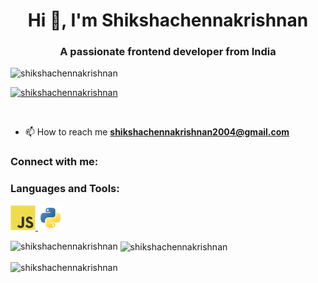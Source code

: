 <h1 align="center">Hi 👋, I'm Shikshachennakrishnan</h1>
<h3 align="center">A passionate frontend developer from India</h3>

<p align="left"> <img src="https://komarev.com/ghpvc/?username=shikshachennakrishnan&label=Profile%20views&color=0e75b6&style=flat" alt="shikshachennakrishnan" /> </p>

<p align="left"> <a href="https://github.com/ryo-ma/github-profile-trophy"><img src="https://github-profile-trophy.vercel.app/?username=shikshachennakrishnan" alt="shikshachennakrishnan" /></a> </p>

<p align="left"> <a href="https://twitter.com/" target="blank"><img src="https://img.shields.io/twitter/follow/?logo=twitter&style=for-the-badge" alt="" /></a> </p>

- 📫 How to reach me **shikshachennakrishnan2004@gmail.com**

<h3 align="left">Connect with me:</h3>
<p align="left">
</p>

<h3 align="left">Languages and Tools:</h3>
<p align="left"> <a href="https://developer.mozilla.org/en-US/docs/Web/JavaScript" target="_blank" rel="noreferrer"> <img src="https://raw.githubusercontent.com/devicons/devicon/master/icons/javascript/javascript-original.svg" alt="javascript" width="40" height="40"/> </a> <a href="https://www.python.org" target="_blank" rel="noreferrer"> <img src="https://raw.githubusercontent.com/devicons/devicon/master/icons/python/python-original.svg" alt="python" width="40" height="40"/> </a> </p>

<p><img align="left" src="https://github-readme-stats.vercel.app/api/top-langs?username=shikshachennakrishnan&show_icons=true&locale=en&layout=compact" alt="shikshachennakrishnan" /></p>

<p>&nbsp;<img align="center" src="https://github-readme-stats.vercel.app/api?username=shikshachennakrishnan&show_icons=true&locale=en" alt="shikshachennakrishnan" /></p>

<p><img align="center" src="https://github-readme-streak-stats.herokuapp.com/?user=shikshachennakrishnan&" alt="shikshachennakrishnan" /></p>
